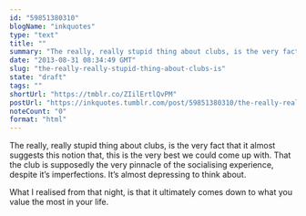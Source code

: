 ```yaml
---
id: "59851380310"
blogName: "inkquotes"
type: "text"
title: ""
summary: "The really, really stupid thing about clubs, is the very fact that it almost suggests this notion that, this is the very best we..."
date: "2013-08-31 08:34:49 GMT"
slug: "the-really-really-stupid-thing-about-clubs-is"
state: "draft"
tags: ""
shortUrl: "https://tmblr.co/ZIilErtlQvPM"
postUrl: "https://inkquotes.tumblr.com/post/59851380310/the-really-really-stupid-thing-about-clubs-is"
noteCount: "0"
format: "html"
---
```


The really, really stupid thing about clubs, is the very fact that it almost suggests this notion that, this is the very best we could come up with. That the club is supposedly the very pinnacle of the socialising experience, despite it’s imperfections. It’s almost depressing to think about. 

What I realised from that night, is that it ultimately comes down to what you value the most in your life.